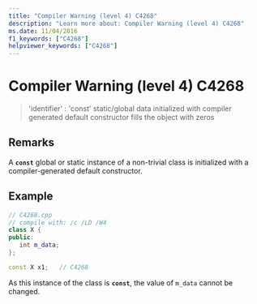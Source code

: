 ```yaml
---
title: "Compiler Warning (level 4) C4268"
description: "Learn more about: Compiler Warning (level 4) C4268"
ms.date: 11/04/2016
f1_keywords: ["C4268"]
helpviewer_keywords: ["C4268"]
---
```

# Compiler Warning (level 4) C4268

> 'identifier' : 'const' static/global data initialized with compiler generated default constructor fills the object with zeros

## Remarks

A **`const`** global or static instance of a non-trivial class is initialized with a compiler-generated default constructor.

## Example

```cpp
// C4268.cpp
// compile with: /c /LD /W4
class X {
public:
   int m_data;
};

const X x1;   // C4268
```

As this instance of the class is **`const`**, the value of `m_data` cannot be changed.
